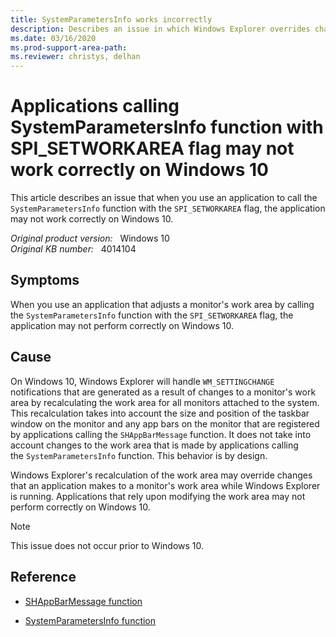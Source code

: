 ```yaml
---
title: SystemParametersInfo works incorrectly
description: Describes an issue in which Windows Explorer overrides changes to work area made by applications calling SystemParametersInfo (SPI_SETWORKAREA) on Windows 10.
ms.date: 03/16/2020
ms.prod-support-area-path: 
ms.reviewer: christys, delhan
---
```

# Applications calling SystemParametersInfo function with SPI_SETWORKAREA flag may not work correctly on Windows 10

This article describes an issue that when you use an application to call the `SystemParametersInfo` function with the `SPI_SETWORKAREA` flag, the application may not work correctly on Windows 10.

_Original product version:_ &nbsp; Windows 10  
_Original KB number:_ &nbsp; 4014104

## Symptoms

When you use an application that adjusts a monitor's work area by calling the `SystemParametersInfo` function with the `SPI_SETWORKAREA` flag, the application may not perform correctly on Windows 10.

## Cause

On Windows 10, Windows Explorer will handle `WM_SETTINGCHANGE` notifications that are generated as a result of changes to a monitor's work area by recalculating the work area for all monitors attached to the system. This recalculation takes into account the size and position of the taskbar window on the monitor and any app bars on the monitor that are registered by applications calling the `SHAppBarMessage` function. It does not take into account changes to the work area that is made by applications calling the `SystemParametersInfo` function. This behavior is by design.

Windows Explorer's recalculation of the work area may override changes that an application makes to a monitor's work area while Windows Explorer is running. Applications that rely upon modifying the work area may not perform correctly on Windows 10.

> [!NOTE]
> This issue does not occur prior to Windows 10.

## Reference

- [SHAppBarMessage function](/windows/win32/api/shellapi/nf-shellapi-shappbarmessage)

- [SystemParametersInfo function](/windows/win32/api/winuser/nf-winuser-systemparametersinfoa)
